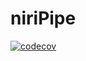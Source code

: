 # niriPipe

[![codecov](https://codecov.io/gh/Nat1405/niriPipe/branch/master/graph/badge.svg?token=KSVMTLAO59)](https://codecov.io/gh/Nat1405/niriPipe)